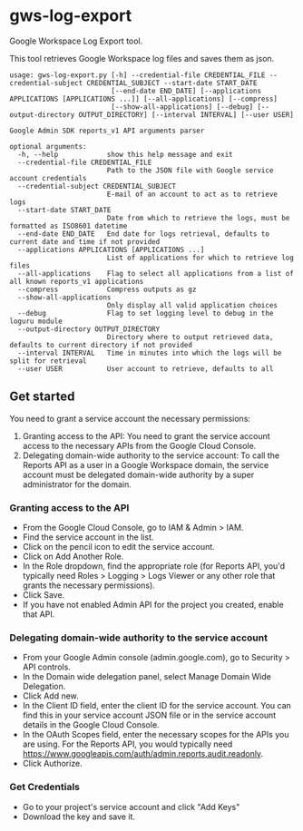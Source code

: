 # gws-log-export
Google Workspace Log Export tool.

This tool retrieves Google Workspace log files and saves them as json.

```
usage: gws-log-export.py [-h] --credential-file CREDENTIAL_FILE --credential-subject CREDENTIAL_SUBJECT --start-date START_DATE
                         [--end-date END_DATE] [--applications APPLICATIONS [APPLICATIONS ...]] [--all-applications] [--compress]
                         [--show-all-applications] [--debug] [--output-directory OUTPUT_DIRECTORY] [--interval INTERVAL] [--user USER]

Google Admin SDK reports_v1 API arguments parser

optional arguments:
  -h, --help            show this help message and exit
  --credential-file CREDENTIAL_FILE
                        Path to the JSON file with Google service account credentials
  --credential-subject CREDENTIAL_SUBJECT
                        E-mail of an account to act as to retrieve logs
  --start-date START_DATE
                        Date from which to retrieve the logs, must be formatted as ISO8601 datetime
  --end-date END_DATE   End date for logs retrieval, defaults to current date and time if not provided
  --applications APPLICATIONS [APPLICATIONS ...]
                        List of applications for which to retrieve log files
  --all-applications    Flag to select all applications from a list of all known reports_v1 applications
  --compress            Compress outputs as gz
  --show-all-applications
                        Only display all valid application choices
  --debug               Flag to set logging level to debug in the loguru module
  --output-directory OUTPUT_DIRECTORY
                        Directory where to output retrieved data, defaults to current directory if not provided
  --interval INTERVAL   Time in minutes into which the logs will be split for retrieval
  --user USER           User account to retrieve, defaults to all
```

## Get started
You need to grant a service account the necessary permissions:

1. Granting access to the API: You need to grant the service account access to the necessary APIs from the Google Cloud Console.
2. Delegating domain-wide authority to the service account: To call the Reports API as a user in a Google Workspace domain, the service account must be delegated domain-wide authority by a super administrator for the domain.

### Granting access to the API

* From the Google Cloud Console, go to IAM & Admin > IAM.
* Find the service account in the list.
* Click on the pencil icon to edit the service account.
* Click on Add Another Role.
* In the Role dropdown, find the appropriate role (for Reports API, you'd typically need Roles > Logging > Logs Viewer or any other role that grants the necessary permissions).
* Click Save.
* If you have not enabled Admin API for the project you created, enable that API.

### Delegating domain-wide authority to the service account

* From your Google Admin console (admin.google.com), go to Security > API controls.
* In the Domain wide delegation panel, select Manage Domain Wide Delegation.
* Click Add new.
* In the Client ID field, enter the client ID for the service account. You can find this in your service account JSON file or in the service account details in the Google Cloud Console.
* In the OAuth Scopes field, enter the necessary scopes for the APIs you are using. For the Reports API, you would typically need https://www.googleapis.com/auth/admin.reports.audit.readonly.
* Click Authorize.

### Get Credentials
* Go to your project's service account and click "Add Keys" 
* Download the key and save it.


